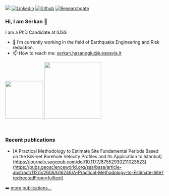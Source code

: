 <!-- Your badges -->
![](https://komarev.com/ghpvc/?username=SerkanHasanoglu&style=flat)
[![Linkedin](https://img.shields.io/badge/-serkan-blue?style=flat&logo=Linkedin&logoColor=white)](https://www.linkedin.com/in/serkan-hasanoğlu-810a12b9/)
[![Github](https://img.shields.io/badge/-serkan-black?style=flat&labelColor=black&logo=github&logoColor=white)](https://gitstats.me/SerkanHasanoglu)
[![Researchgate](https://img.shields.io/badge/-serkan-green?style=flat&labelColor=green&logo=researchgate&logoColor=white)](https://www.researchgate.net/profile/Serkan-Hasanoglu)

<!-- Profile View Count and GitStats -->

### Hi, I am Serkan 👋

I am a PhD Candidate at IUSS

- 🔭 I’m currently working in the field of Earthquake Engineering and Risk reduction.
- 📫 How to reach me: serkan.hasanoglu@iusspavia.it


<p>
<a href="[https://github.com/davitshahnazaryan3](https://github.com/SerkanHasanoglu)">
  <img height="120em" src = "https://github-readme-stats.vercel.app/api/top-langs/?username=SerkanHasanoglu&theme=buefy&layout=compact&title_color=ffffff&bg_color=151515&text_color=FFFEFE">
 <img height="180em" src="https://github-readme-stats.vercel.app/api?username=SerkanHasanoglu&&show_icons=true&title_color=ffffff&icon_color=ffdc40&text_color=ffffff&bg_color=151515">
</a>
</p>

<br>

### Recent publications

<!-- PUBLICATIONS:START -->
- [A Practical Methodology to Estimate Site Fundamental Periods Based on the KiK‐net Borehole Velocity Profiles and Its Application to Istanbul](https://journals.sagepub.com/doi/10.1177/87552930211023523](https://pubs.geoscienceworld.org/ssa/bssa/article-abstract/112/5/2606/616246/A-Practical-Methodology-to-Estimate-Site?redirectedFrom=fulltext)


<!-- PUBLICATIONS:END -->

➡️ [more publications...](https://www.researchgate.net/profile/Serkan-Hasanoglu)

